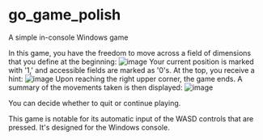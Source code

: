 # go_game_polish
A simple in-console Windows game

In this game, you have the freedom to move across a field of dimensions that you define at the beginning:
![image](https://github.com/WitoldSurowka/go_game_polish/assets/115739312/39e0ab9f-2d92-45f3-b704-57dbcff7527a)
Your current position is marked with '1,' and accessible fields are marked as '0's. At the top, you receive a hint:
![image](https://github.com/WitoldSurowka/go_game_polish/assets/115739312/0feb505d-d77e-4b44-b50a-f0044a6544aa)
Upon reaching the right upper corner, the game ends. A summary of the movements taken is then displayed:
![image](https://github.com/WitoldSurowka/go_game_polish/assets/115739312/7f669a46-601b-4e1e-9a0e-8ebeea7a78bf)

You can decide whether to quit or continue playing.

This game is notable for its automatic input of the WASD controls that are pressed.
It's designed for the Windows console.



